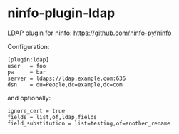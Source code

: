 ninfo-plugin-ldap
=================

LDAP plugin for ninfo: https://github.com/ninfo-py/ninfo


Configuration:

```
[plugin:ldap]
user   = foo
pw     = bar
server = ldaps://ldap.example.com:636
dsn    = ou=People,dc=example,dc=com
```

and optionally:
```
ignore_cert = true
fields = list,of,ldap,fields
field_substitution = list=testing,of=another_rename
```
